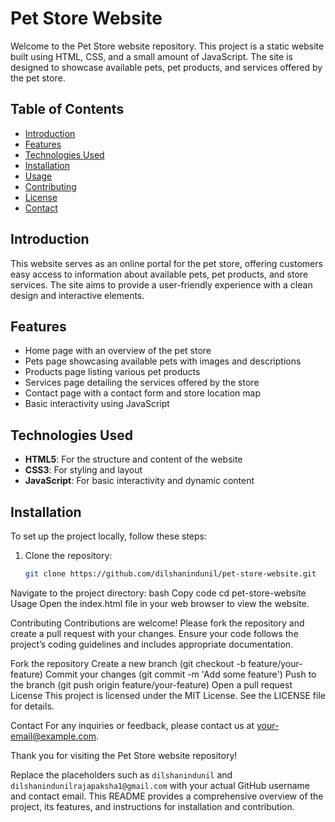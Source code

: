 # Pet Store Website

Welcome to the Pet Store website repository. This project is a static website built using HTML, CSS, and a small amount of JavaScript. The site is designed to showcase available pets, pet products, and services offered by the pet store.

## Table of Contents

- [Introduction](#introduction)
- [Features](#features)
- [Technologies Used](#technologies-used)
- [Installation](#installation)
- [Usage](#usage)
- [Contributing](#contributing)
- [License](#license)
- [Contact](#contact)

## Introduction

This website serves as an online portal for the pet store, offering customers easy access to information about available pets, pet products, and store services. The site aims to provide a user-friendly experience with a clean design and interactive elements.

## Features

- Home page with an overview of the pet store
- Pets page showcasing available pets with images and descriptions
- Products page listing various pet products
- Services page detailing the services offered by the store
- Contact page with a contact form and store location map
- Basic interactivity using JavaScript

## Technologies Used

- **HTML5**: For the structure and content of the website
- **CSS3**: For styling and layout
- **JavaScript**: For basic interactivity and dynamic content

## Installation

To set up the project locally, follow these steps:

1. Clone the repository:
   ```bash
   git clone https://github.com/dilshanindunil/pet-store-website.git
Navigate to the project directory:
bash
Copy code
cd pet-store-website
Usage
Open the index.html file in your web browser to view the website.

Contributing
Contributions are welcome! Please fork the repository and create a pull request with your changes. Ensure your code follows the project’s coding guidelines and includes appropriate documentation.

Fork the repository
Create a new branch (git checkout -b feature/your-feature)
Commit your changes (git commit -m 'Add some feature')
Push to the branch (git push origin feature/your-feature)
Open a pull request
License
This project is licensed under the MIT License. See the LICENSE file for details.

Contact
For any inquiries or feedback, please contact us at your-email@example.com.

Thank you for visiting the Pet Store website repository!

Replace the placeholders such as `dilshanindunil` and `dilshanindunilrajapaksha1@gmail.com` with your actual GitHub username and contact email. This README provides a comprehensive overview of the project, its features, and instructions for installation and contribution.

